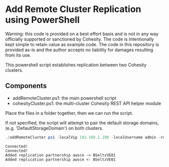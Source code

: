 # Add Remote Cluster Replication using PowerShell

Warning: this code is provided on a best effort basis and is not in any way officially supported or sanctioned by Cohesity. The code is intentionally kept simple to retain value as example code. The code in this repository is provided as-is and the author accepts no liability for damages resulting from its use.

This powershell script establishes replication between two Cohesity clusters.

## Components

* addRemoteCluster.ps1: the main powershell script
* cohesityCluster.ps1: the multi-cluster Cohesity REST API helper module

Place the files in a folder together, then we can run the script.

If not specified, the script will attempt to pair the default storage domains, (e.g. 'DefaultStorageDomain') on both clusters.

```powershell
./addRemoteCluster.ps1 -localVip 192.168.1.198 -localUsername admin -remoteVip 10.1.1.202 -remoteUsername admin
```
```text
Connected!
Connected!
Added replication partnership awsce -> BSeltzVE01
Added replication partnership awsce <- BSeltzVE01
```

